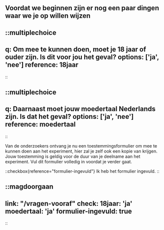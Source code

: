## Voordat we beginnen zijn er nog een paar dingen waar we je op willen wijzen

::multiplechoice
---
q: Om mee te kunnen doen, moet je 18 jaar of ouder zijn. Is dit voor jou het geval?
options: ['ja', 'nee']
reference: 18jaar
---
::

::multiplechoice
---
q: Daarnaast moet jouw moedertaal Nederlands zijn. Is dat het geval?
options: ['ja', 'nee']
reference: moedertaal
---
::

Van de onderzoekers ontvang je nu een toestemmingsformulier om mee te kunnen doen aan het
experiment, hier zal je zelf ook een kopie van krijgen. Jouw toestemming is geldig voor de duur van je
deelname aan het experiment. Vul dit formulier volledig in voordat je verder gaat.

::checkbox{reference="formulier-ingevuld"}
Ik heb het formulier ingevuld.
::

::magdoorgaan
---
link: "/vragen-vooraf"
check:
  18jaar: 'ja'
  moedertaal: 'ja'
  formulier-ingevuld: true
---
::

